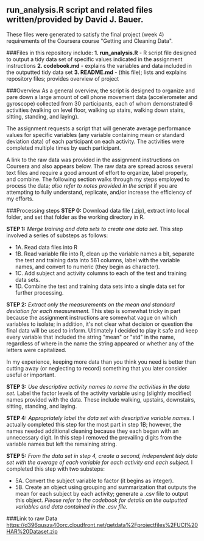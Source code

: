 ## run_analysis.R script and related files written/provided by David J. Bauer.

These files were generated to satisfy the final project (week 4) requirements of the Coursera course "Getting and Cleaning Data".

###Files in this repository include:
**1. run_analysis.R** - R script file designed to output a tidy data set of specific values indicated in the assignment instructions
**2. codebook.md** - explains the variables and data included in the outputted tidy data set
**3. README.md** - (this file); lists and explains repository files; provides overview of project

###Overview
As a general overview, the script is designed to organize and pare down a large amount of cell phone movement data (accelerometer and gyroscope) collected from 30 participants, each of whom demonstrated 6 activities (walking on level floor, walking up stairs, walking down stairs, sitting, standing, and laying).

The assignment requests a script that will generate average performance values for specific variables (any variable containing mean or standard deviation data) of each participant on each activity. The activities were completed multiple times by each participant.

A link to the raw data was provided in the assignment instructions on Coursera and also appears below. The raw data are spread across several text files and require a good amount of effort to organize, label properly, and combine. The following section walks through my steps employed to process the data; *also refer to notes provided in the script* if you are attempting to fully understand, replicate, and/or increase the efficiency of my efforts.

###Processing steps
**STEP 0:** Download data file (.zip), extract into local folder, and set that folder as the working directory in R.

**STEP 1:** *Merge training and data sets to create one data set.*
This step involved a series of substeps as follows:
* 1A. Read data files into R
* 1B. Read variable file into R, clean up the variable names a bit, separate the test and training data into 561 columns, label with the variable names, and convert to numeric (they begin as character).
* 1C. Add subject and activity columns to each of the test and training data sets.
* 1D. Combine the test and training data sets into a single data set for further processing.

**STEP 2:** *Extract only the measurements on the mean and standard deviation for each measurement.*
This step is somewhat tricky in part because the assignment instructions are somewhat vague on which variables to isolate; in addition, it's not clear what decision or question the final data will be used to inform. Ultimately I decided to play it safe and keep every variable that included the string "mean" or "std" in the name, regardless of where in the name the string appeared or whether any of the letters were capitalized.

In my experience, keeping more data than you think you need is better than cutting away (or neglecting to record) something that you later consider useful or important.

**STEP 3:** *Use descriptive activity names to name the activities in the data set.*
Label the factor levels of the activity variable using (slightly modified) names provided with the data. These include walking, upstairs, downstairs, sitting, standing, and laying.

**STEP 4:** *Appropriately label the data set with descriptive variable names.*
I actually completed this step for the most part in step 1B; however, the names needed additional cleaning because they each began with an unnecessary digit. In this step I removed the prevailing digits from the variable names but left the remaining string.

**STEP 5:** *From the data set in step 4, create a second, independent tidy data set with the average of each variable for each activity and each subject.*
I completed this step with two substeps:
* 5A. Convert the subject variable to factor (it begins as integer).
* 5B. Create an object using grouping and summarization that outputs the mean for each subject by each activity; generate a .csv file to output this object. *Please refer to the codebook for details on the outputted variables and data contained in the .csv file.*

###Link to raw Data
https://d396qusza40orc.cloudfront.net/getdata%2Fprojectfiles%2FUCI%20HAR%20Dataset.zip
